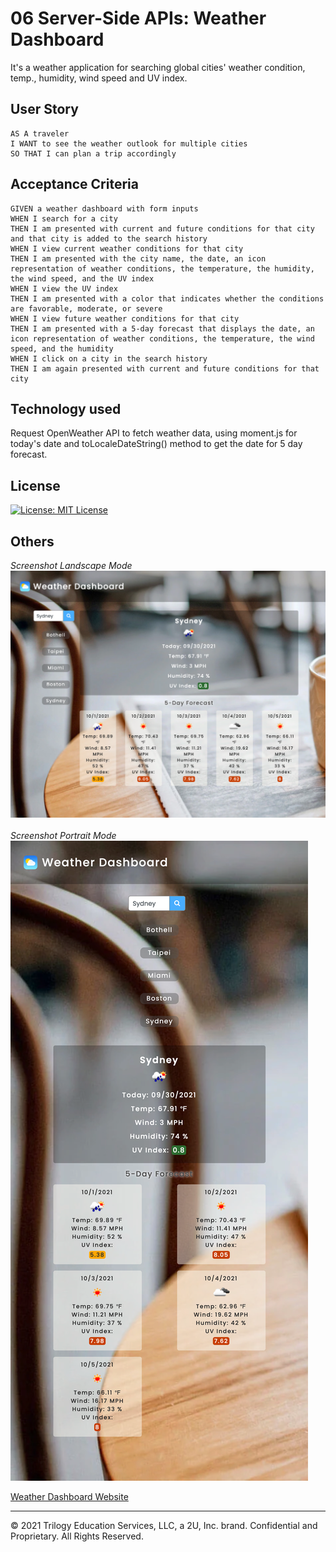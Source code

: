 # 06 Server-Side APIs: Weather Dashboard

It's a weather application for searching global cities' weather condition, temp., humidity, wind speed and UV index.

## User Story

```
AS A traveler
I WANT to see the weather outlook for multiple cities
SO THAT I can plan a trip accordingly
```

## Acceptance Criteria

```
GIVEN a weather dashboard with form inputs
WHEN I search for a city
THEN I am presented with current and future conditions for that city and that city is added to the search history
WHEN I view current weather conditions for that city
THEN I am presented with the city name, the date, an icon representation of weather conditions, the temperature, the humidity, the wind speed, and the UV index
WHEN I view the UV index
THEN I am presented with a color that indicates whether the conditions are favorable, moderate, or severe
WHEN I view future weather conditions for that city
THEN I am presented with a 5-day forecast that displays the date, an icon representation of weather conditions, the temperature, the wind speed, and the humidity
WHEN I click on a city in the search history
THEN I am again presented with current and future conditions for that city
```
## Technology used
Request OpenWeather API to fetch weather data, using moment.js for today's date and toLocaleDateString() method to get the date for 5 day forecast.

## License
[![License: MIT License](https://img.shields.io/badge/License-MIT%20License-yellow.svg)](https://www.gnu.org/licenses/MIT%20License)

## Others

_Screenshot Landscape Mode_
![index.html screenshot](./doc/screenshot_l.png)<br><br/>
_Screenshot Portrait Mode_
![index.html screenshot](./doc/screenshot_p.png)

[Weather Dashboard Website](https://mt0814.github.io/Week6-Weather-dashboard/)

---

© 2021 Trilogy Education Services, LLC, a 2U, Inc. brand. Confidential and Proprietary. All Rights Reserved.
